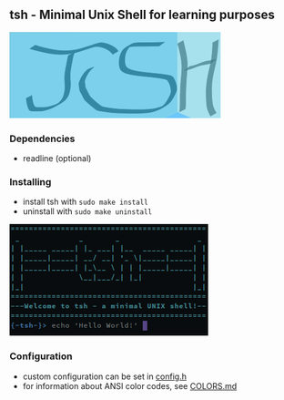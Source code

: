 
## tsh - Minimal Unix Shell for learning purposes
![tsh_logo](tsh_logo.png)

### Dependencies
* readline (optional)

### Installing
* install tsh with `sudo make install`
* uninstall with `sudo make uninstall`

![tsh_prompt](tsh_prompt.png)

### Configuration
* custom configuration can be set in [config.h](config.h)
* for information about ANSI color codes, see [COLORS.md](COLORS.md)
